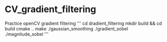 # CV_gradient_filtering
Practice openCV gradient filtering
'''
cd dradient_filtering
mkdir build && cd build
cmake ..
make
./gaussian_smoothing
./gradient_sobel
./magnitude_sobel
'''
